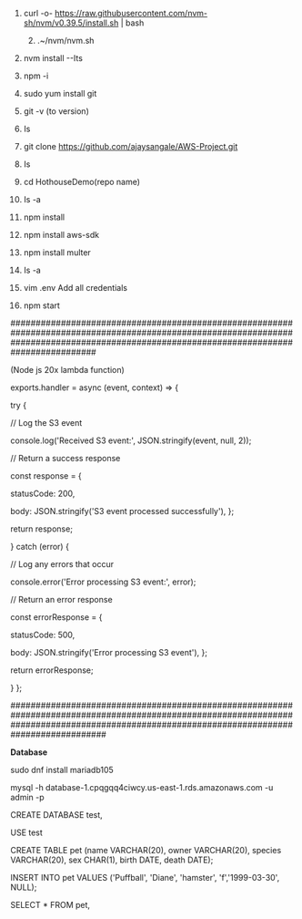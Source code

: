 1. curl -o- https://raw.githubusercontent.com/nvm-sh/nvm/v0.39.5/install.sh | bash

    2. .~/nvm/nvm.sh

3. nvm install --Its

4. npm -i

5. sudo yum install git

6. git -v (to version)

7. Is

8. git clone https://github.com/ajaysangale/AWS-Project.git

9. Is

10. cd HothouseDemo(repo name)

11. Is -a
12. npm install

13. npm install aws-sdk

14. npm install multer

15. Is -a

16. vim .env
        Add all credentials 

17. npm start

#########################################################################################################################################################################################

(Node js 20x lambda function)

exports.handler = async (event, context) => {

try {

// Log the S3 event

console.log('Received S3 event:', JSON.stringify(event, null, 2));

// Return a success response

const response = {

statusCode: 200,

body: JSON.stringify('S3 event processed successfully'), };

return response;

} catch (error) {

// Log any errors that occur

console.error('Error processing S3 event:', error);

// Return an error response

const errorResponse = {

statusCode: 500,

body: JSON.stringify('Error processing S3 event'), };

return errorResponse;

}
};

###########################################################################################################################################################################################

**Database**

sudo dnf install mariadb105

mysql -h database-1.cpqgqq4ciwcy.us-east-1.rds.amazonaws.com -u admin -p

CREATE DATABASE test,

USE test

CREATE TABLE pet (name VARCHAR(20), owner VARCHAR(20), species VARCHAR(20), sex CHAR(1), birth DATE, death DATE);

INSERT INTO pet VALUES ('Puffball', 'Diane', 'hamster', 'f','1999-03-30', NULL);

SELECT * FROM pet,
